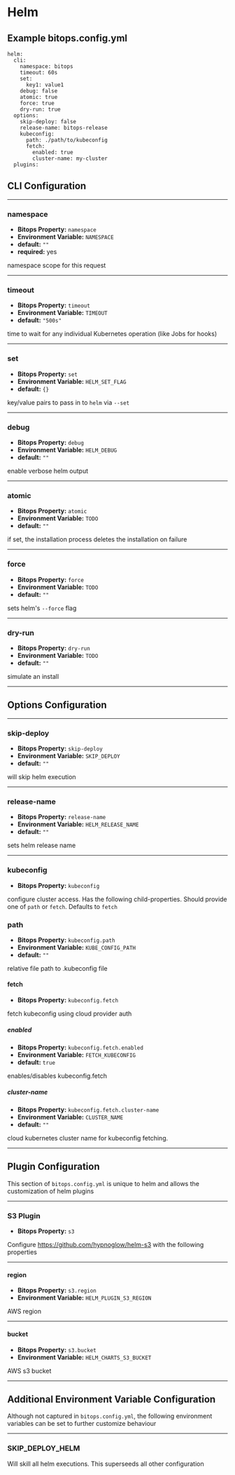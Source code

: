 # Helm

## Example bitops.config.yml
```
helm:
  cli:
    namespace: bitops
    timeout: 60s
    set:
      key1: value1
    debug: false
    atomic: true
    force: true
    dry-run: true
  options:
    skip-deploy: false
    release-name: bitops-release
    kubeconfig:
      path: ./path/to/kubeconfig
      fetch:
        enabled: true
        cluster-name: my-cluster
  plugins:
```

## CLI Configuration

-------------------
### namespace
* **Bitops Property:** `namespace`
* **Environment Variable:** `NAMESPACE`
* **default:** `""`
* **required:** yes

namespace scope for this request

-------------------
### timeout
* **Bitops Property:** `timeout`
* **Environment Variable:** `TIMEOUT`
* **default:** `"500s"`

time to wait for any individual Kubernetes operation (like Jobs for hooks) 

-------------------
### set
* **Bitops Property:** `set`
* **Environment Variable:** `HELM_SET_FLAG`
* **default:** `{}`

key/value pairs to pass in to `helm` via `--set`

-------------------
### debug
* **Bitops Property:** `debug`
* **Environment Variable:** `HELM_DEBUG`
* **default:** `""`

enable verbose helm output

-------------------
### atomic
* **Bitops Property:** `atomic`
* **Environment Variable:** `TODO`
* **default:** `""`

if set, the installation process deletes the installation on failure

-------------------
### force
* **Bitops Property:** `force`
* **Environment Variable:** `TODO`
* **default:** `""`

sets helm's `--force` flag

-------------------
### dry-run
* **Bitops Property:** `dry-run`
* **Environment Variable:** `TODO`
* **default:** `""`

simulate an install

-------------------
## Options Configuration

-------------------
### skip-deploy
* **Bitops Property:** `skip-deploy`
* **Environment Variable:** `SKIP_DEPLOY`
* **default:** `""`

will skip helm execution

-------------------
### release-name
* **Bitops Property:** `release-name`
* **Environment Variable:** `HELM_RELEASE_NAME`
* **default:** `""`

sets helm release name

-------------------
### kubeconfig
* **Bitops Property:** `kubeconfig`

configure cluster access. Has the following child-properties. Should provide one of `path` or `fetch`. Defaults to `fetch`

### path
* **Bitops Property:** `kubeconfig.path`
* **Environment Variable:** `KUBE_CONFIG_PATH`
* **default:** `""`

relative file path to .kubeconfig file

#### fetch
* **Bitops Property:** `kubeconfig.fetch`

fetch kubeconfig using cloud provider auth

##### enabled
* **Bitops Property:** `kubeconfig.fetch.enabled`
* **Environment Variable:** `FETCH_KUBECONFIG`
* **default:** `true`

enables/disables kubeconfig.fetch

##### cluster-name
* **Bitops Property:** `kubeconfig.fetch.cluster-name`
* **Environment Variable:** `CLUSTER_NAME`
* **default:** `""`

cloud kubernetes cluster name for kubeconfig fetching.

-------------------
## Plugin Configuration
This section of `bitops.config.yml` is unique to helm and allows the customization of helm plugins

-------------------
### S3 Plugin
* **Bitops Property:** `s3`

Configure https://github.com/hypnoglow/helm-s3 with the following properties

-------------------
#### region
* **Bitops Property:** `s3.region`
* **Environment Variable:** `HELM_PLUGIN_S3_REGION`

AWS region

-------------------
#### bucket
* **Bitops Property:** `s3.bucket`
* **Environment Variable:** `HELM_CHARTS_S3_BUCKET`

AWS s3 bucket

-------------------
## Additional Environment Variable Configuration
Although not captured in `bitops.config.yml`, the following environment variables can be set to further customize behaviour

-------------------
### SKIP_DEPLOY_HELM
Will skill all helm executions. This superseeds all other configuration